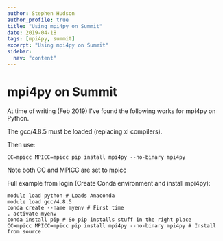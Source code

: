 ```yaml
---
author: Stephen Hudson
author_profile: true
title: "Using mpi4py on Summit"
date: 2019-04-18
tags: [mpi4py, summit]
excerpt: "Using mpi4py on Summit"
sidebar:
  nav: "content"
---
```


mpi4py on Summit
================

At time of writing (Feb 2019) I've found the following works for mpi4py on Python.

The gcc/4.8.5 must be loaded (replacing xl compilers).

Then use:

    CC=mpicc MPICC=mpicc pip install mpi4py --no-binary mpi4py
    
Note both CC and MPICC are set to mpicc

Full example from login (Create Conda environment and install mpi4py):

    module load python # Loads Anaconda
    module load gcc/4.8.5
    conda create --name myenv # First time
    . activate myenv
    conda install pip # So pip installs stuff in the right place
    CC=mpicc MPICC=mpicc pip install mpi4py --no-binary mpi4py # Install from source
